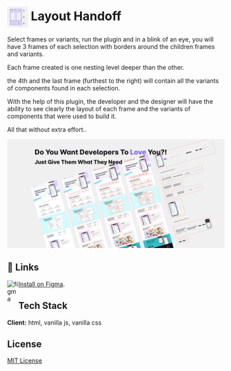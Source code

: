 # <img align="center" alt="figma" width="48px" src="https://raw.githubusercontent.com/TalmSnir/FigmaOP-open-source-Figma-plugins/main/Layout-Handoff/plugin-icon.png" /> Layout Handoff

Select frames or variants, run the plugin and in a blink of an eye, you will have 3 frames of each selection with borders around the children frames and variants.

 

Each frame created is one nesting level deeper than the other.

the 4th and the last frame (furthest to the right) will contain all the variants of components found in each selection.

 

With the help of this plugin, the developer and the designer will have the ability to see clearly the layout of each frame and the variants of components that were used to build it.

 

All that without extra effort..

![Cover Art](https://raw.githubusercontent.com/TalmSnir/FigmaOP-open-source-Figma-plugins/main/Layout-Handoff/plugin-coverArt.png)

## 🔗 Links

<img align="left" alt="figma" width="26px" src="https://raw.githubusercontent.com/rahuldkjain/github-profile-readme-generator/master/src/images/icons/Software/figma.svg" />[Install on Figma](https://www.figma.com/community/plugin/1025794954481152114/Layout-Handoff).

## Tech Stack

**Client:** html, vanilla js, vanilla css

## License

[MIT License](https://github.com/tterb/atomic-design-ui/blob/master/LICENSEs)
